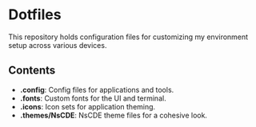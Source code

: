 # Dotfiles

This repository holds configuration files for customizing my environment setup across various devices.

## Contents

- **.config**: Config files for applications and tools.
- **.fonts**: Custom fonts for the UI and terminal.
- **.icons**: Icon sets for application theming.
- **.themes/NsCDE**: NsCDE theme files for a cohesive look.

